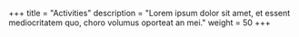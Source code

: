 +++
title = "Activities"
description = "Lorem ipsum dolor sit amet, et essent mediocritatem quo, choro volumus oporteat an mei."
weight = 50
+++